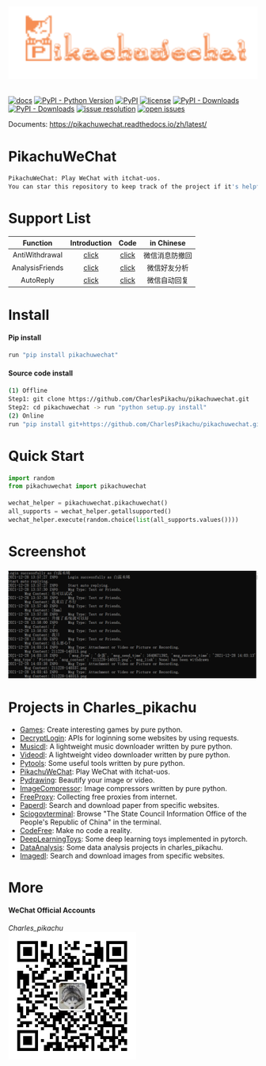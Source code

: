 <div align="center">
  <img src="./docs/logo.png" width="600"/>
</div>
<br />

[![docs](https://img.shields.io/badge/docs-latest-blue)](https://pikachuwechat.readthedocs.io/)
[![PyPI - Python Version](https://img.shields.io/pypi/pyversions/pikachuwechat)](https://pypi.org/project/pikachuwechat/)
[![PyPI](https://img.shields.io/pypi/v/pikachuwechat)](https://pypi.org/project/pikachuwechat)
[![license](https://img.shields.io/github/license/CharlesPikachu/pikachuwechat.svg)](https://github.com/CharlesPikachu/pikachuwechat/blob/master/LICENSE)
[![PyPI - Downloads](https://pepy.tech/badge/pikachuwechat)](https://pypi.org/project/pikachuwechat/)
[![PyPI - Downloads](https://img.shields.io/pypi/dm/pikachuwechat?style=flat-square)](https://pypi.org/project/pikachuwechat/)
[![issue resolution](https://isitmaintained.com/badge/resolution/CharlesPikachu/pikachuwechat.svg)](https://github.com/CharlesPikachu/pikachuwechat/issues)
[![open issues](https://isitmaintained.com/badge/open/CharlesPikachu/pikachuwechat.svg)](https://github.com/CharlesPikachu/pikachuwechat/issues)

Documents: https://pikachuwechat.readthedocs.io/zh/latest/


# PikachuWeChat
```sh
PikachuWeChat: Play WeChat with itchat-uos.
You can star this repository to keep track of the project if it's helpful for you, thank you for your support.
```


# Support List
| Function                                   | Introduction                                               | Code                                                         |  in Chinese       |
| :----:                                     | :----:                                                     | :----:                                                       |  :----:           |
| AntiWithdrawal                             | [click](https://mp.weixin.qq.com/s/R6mib62KAIIP5k6S68xqHA) | [click](./pikachuwechat/modules/core/antiwithdrawal.py)      |  微信消息防撤回   |
| AnalysisFriends                            | [click](https://mp.weixin.qq.com/s/R6mib62KAIIP5k6S68xqHA) | [click](./pikachuwechat/modules/core/analysisfriends.py)     |  微信好友分析     |
| AutoReply                                  | [click](https://mp.weixin.qq.com/s/R6mib62KAIIP5k6S68xqHA) | [click](./pikachuwechat/modules/core/autoreply.py)           |  微信自动回复     |


# Install

#### Pip install
```sh
run "pip install pikachuwechat"
```

#### Source code install
```sh
(1) Offline
Step1: git clone https://github.com/CharlesPikachu/pikachuwechat.git
Step2: cd pikachuwechat -> run "python setup.py install"
(2) Online
run "pip install git+https://github.com/CharlesPikachu/pikachuwechat.git@master"
```


# Quick Start
```python
import random
from pikachuwechat import pikachuwechat

wechat_helper = pikachuwechat.pikachuwechat()
all_supports = wechat_helper.getallsupported()
wechat_helper.execute(random.choice(list(all_supports.values())))
```


# Screenshot
![img](./docs/screenshot.png)


# Projects in Charles_pikachu
- [Games](https://github.com/CharlesPikachu/Games): Create interesting games by pure python.
- [DecryptLogin](https://github.com/CharlesPikachu/DecryptLogin): APIs for loginning some websites by using requests.
- [Musicdl](https://github.com/CharlesPikachu/musicdl): A lightweight music downloader written by pure python.
- [Videodl](https://github.com/CharlesPikachu/videodl): A lightweight video downloader written by pure python.
- [Pytools](https://github.com/CharlesPikachu/pytools): Some useful tools written by pure python.
- [PikachuWeChat](https://github.com/CharlesPikachu/pikachuwechat): Play WeChat with itchat-uos.
- [Pydrawing](https://github.com/CharlesPikachu/pydrawing): Beautify your image or video.
- [ImageCompressor](https://github.com/CharlesPikachu/imagecompressor): Image compressors written by pure python.
- [FreeProxy](https://github.com/CharlesPikachu/freeproxy): Collecting free proxies from internet.
- [Paperdl](https://github.com/CharlesPikachu/paperdl): Search and download paper from specific websites.
- [Sciogovterminal](https://github.com/CharlesPikachu/sciogovterminal): Browse "The State Council Information Office of the People's Republic of China" in the terminal.
- [CodeFree](https://github.com/CharlesPikachu/codefree): Make no code a reality.
- [DeepLearningToys](https://github.com/CharlesPikachu/deeplearningtoys): Some deep learning toys implemented in pytorch.
- [DataAnalysis](https://github.com/CharlesPikachu/dataanalysis): Some data analysis projects in charles_pikachu.
- [Imagedl](https://github.com/CharlesPikachu/imagedl): Search and download images from specific websites.


# More
#### WeChat Official Accounts
*Charles_pikachu*  
![img](./docs/pikachu.jpg)